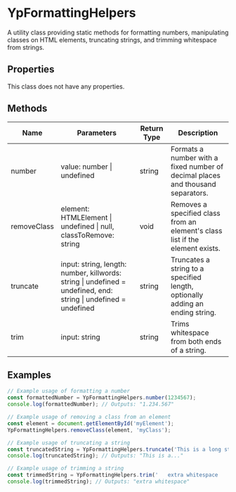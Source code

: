 # YpFormattingHelpers

A utility class providing static methods for formatting numbers, manipulating classes on HTML elements, truncating strings, and trimming whitespace from strings.

## Properties

This class does not have any properties.

## Methods

| Name          | Parameters                                      | Return Type | Description                                                                 |
|---------------|-------------------------------------------------|-------------|-----------------------------------------------------------------------------|
| number        | value: number \| undefined                      | string      | Formats a number with a fixed number of decimal places and thousand separators. |
| removeClass   | element: HTMLElement \| undefined \| null, classToRemove: string | void        | Removes a specified class from an element's class list if the element exists. |
| truncate      | input: string, length: number, killwords: string \| undefined = undefined, end: string \| undefined = undefined | string      | Truncates a string to a specified length, optionally adding an ending string. |
| trim          | input: string                                   | string      | Trims whitespace from both ends of a string.                                 |

## Examples

```typescript
// Example usage of formatting a number
const formattedNumber = YpFormattingHelpers.number(1234567);
console.log(formattedNumber); // Outputs: "1.234.567"

// Example usage of removing a class from an element
const element = document.getElementById('myElement');
YpFormattingHelpers.removeClass(element, 'myClass');

// Example usage of truncating a string
const truncatedString = YpFormattingHelpers.truncate('This is a long string that needs to be shortened.', 10);
console.log(truncatedString); // Outputs: "This is a..."

// Example usage of trimming a string
const trimmedString = YpFormattingHelpers.trim('   extra whitespace   ');
console.log(trimmedString); // Outputs: "extra whitespace"
```